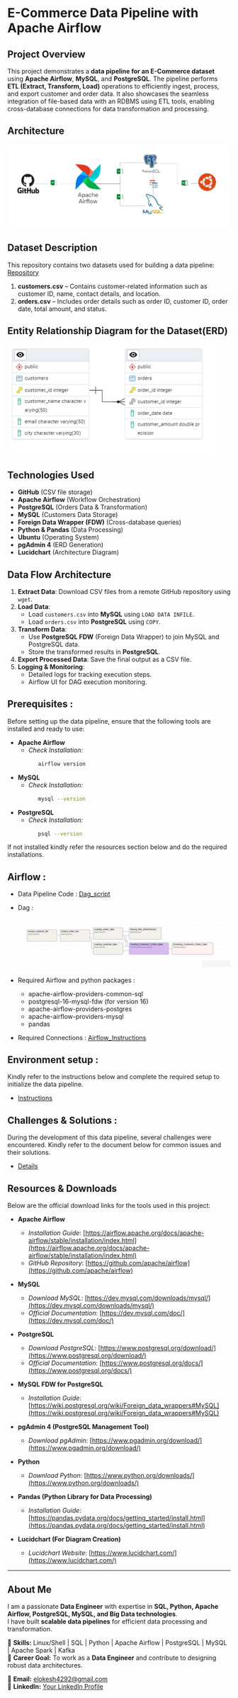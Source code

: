 # E-Commerce Data Pipeline with Apache Airflow

## Project Overview

This project demonstrates a **data pipeline for an E-Commerce dataset** using **Apache Airflow**, **MySQL**, and **PostgreSQL**. The pipeline performs **ETL (Extract, Transform, Load)** operations to efficiently ingest, process, and export customer and order data. It also showcases the seamless integration of file-based data with an RDBMS using ETL tools, enabling cross-database connections for data transformation and processing.  

## Architecture
![Architecture Diagram](Architecture.JPG)

## Dataset Description

This repository contains two datasets used for building a data pipeline: [Repository](Dataset)
1. **customers.csv** – Contains customer-related information such as customer ID, name, contact details, and location.  
2. **orders.csv** – Includes order details such as order ID, customer ID, order date, total amount, and status.
 
## Entity Relationship Diagram for the Dataset(ERD) 
![ERD](ERD.PNG)

## Technologies Used

- **GitHub** (CSV file storage)
- **Apache Airflow** (Workflow Orchestration)
- **PostgreSQL** (Orders Data & Transformation)
- **MySQL** (Customers Data Storage)
- **Foreign Data Wrapper (FDW)** (Cross-database queries)
- **Python & Pandas** (Data Processing)
- **Ubuntu** (Operating System)
- **pgAdmin 4** (ERD Generation)
- **Lucidchart** (Architecture Diagram)
  
## Data Flow Architecture

1. **Extract Data**: Download CSV files from a remote GitHub repository using `wget`.
2. **Load Data**:
   - Load `customers.csv` into **MySQL** using `LOAD DATA INFILE`.
   - Load `orders.csv` into **PostgreSQL** using `COPY`.
3. **Transform Data**:
   - Use **PostgreSQL FDW** (Foreign Data Wrapper) to join MySQL and PostgreSQL data.
   - Store the transformed results in **PostgreSQL**.
4. **Export Processed Data**: Save the final output as a CSV file.
5. **Logging & Monitoring**:
   - Detailed logs for tracking execution steps.
   - Airflow UI for DAG execution monitoring.

## Prerequisites :

Before setting up the data pipeline, ensure that the following tools are installed and ready to use:
- **Apache Airflow**
   - *Check Installation:*  
     ```bash
        airflow version
- **MySQL**
   - *Check Installation:*
     ```bash
        mysql --version
- **PostgreSQL**
   - *Check Installation:*
     ```bash
        psql --version
If not installed kindly refer the resources section below and do the required installations.

## Airflow : 

 - Data Pipeline Code : [Dag_script](ecommerce_pipeline.py)
 
 - Dag : ![Graph](Dag_Graph.JPG)

 - Required Airflow and python packages :

    - apache-airflow-providers-common-sql
    - postgresql-16-mysql-fdw (for version 16)
    - apache-airflow-providers-postgres
    - apache-airflow-providers-mysql
    - pandas
      
 - Required Connections : [Airflow_Instructions](Airflow_Connections.docx)

## Environment setup : 

Kindly refer to the instructions below and complete the required setup to initialize the data pipeline.

 - [Instructions](Linux_Environment_Setup.docx)

## Challenges & Solutions :

During the development of this data pipeline, several challenges were encountered. Kindly refer to the document below for common issues and their solutions.

 - [Details](Common_Issues.docx)

## Resources & Downloads

Below are the official download links for the tools used in this project:

- **Apache Airflow**
  - *Installation Guide*: [https://airflow.apache.org/docs/apache-airflow/stable/installation/index.html](https://airflow.apache.org/docs/apache-airflow/stable/installation/index.html)
  - *GitHub Repository*: [https://github.com/apache/airflow](https://github.com/apache/airflow)

- **MySQL**
  - *Download MySQL*: [https://dev.mysql.com/downloads/mysql/](https://dev.mysql.com/downloads/mysql/)
  - *Official Documentation*: [https://dev.mysql.com/doc/](https://dev.mysql.com/doc/)

- **PostgreSQL**
  - *Download PostgreSQL*: [https://www.postgresql.org/download/](https://www.postgresql.org/download/)
  - *Official Documentation*: [https://www.postgresql.org/docs/](https://www.postgresql.org/docs/)

- **MySQL FDW for PostgreSQL**
  - *Installation Guide*: [https://wiki.postgresql.org/wiki/Foreign_data_wrappers#MySQL](https://wiki.postgresql.org/wiki/Foreign_data_wrappers#MySQL)

- **pgAdmin 4 (PostgreSQL Management Tool)**
  - *Download pgAdmin*: [https://www.pgadmin.org/download/](https://www.pgadmin.org/download/)

- **Python**
  - *Download Python*: [https://www.python.org/downloads/](https://www.python.org/downloads/)

- **Pandas (Python Library for Data Processing)**
   - *Installation Guide*: [https://pandas.pydata.org/docs/getting_started/install.html](https://pandas.pydata.org/docs/getting_started/install.html)
     
- **Lucidchart (For Diagram Creation)**
   - *Lucidchart Website*: [https://www.lucidchart.com/](https://www.lucidchart.com/)
---

## About Me  

I am a passionate **Data Engineer** with expertise in **SQL, Python, Apache Airflow, PostgreSQL, MySQL, and Big Data technologies**.  
I have built **scalable data pipelines** for efficient data processing and transformation.  

🔹 **Skills:** Linux/Shell | SQL | Python | Apache Airflow | PostgreSQL | MySQL | Apache Spark | Kafka  
🔹 **Career Goal:** To work as a **Data Engineer** and contribute to designing robust data architectures.  

📧 **Email:** elokesh4292@gmail.com  
🔗 **LinkedIn:** [Your LinkedIn Profile](https://www.linkedin.com/in/eegapuri-lokeshwar-reddy-281327308)  

